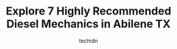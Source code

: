 ---
layout: ampstory
image: https://images.unsplash.com/photo-1596639410348-8470f7fa9f84?ixlib=rb-4.0.3&ixid=MnwxMjA3fDB8MHxwaG90by1wYWdlfHx8fGVufDB8fHx8&auto=format&fit=crop&w=640&h=853&q=80
author: techidn
featured: false
description: When it comes to finding reliable automotive experts in Abilene TX, USA, look no further than the 7 best Diesel Mechanic in the area. With their exceptional skills and dedication to providin
title: Explore 7 Highly Recommended Diesel Mechanics in Abilene TX
cover:
   title: Explore 7 Highly Recommended Diesel Mechanics in Abilene TX
   subtitle: Rickpate
   background: https://images.unsplash.com/photo-1596639410348-8470f7fa9f84?ixlib=rb-4.0.3&ixid=MnwxMjA3fDB8MHxwaG90by1wYWdlfHx8fGVufDB8fHx8&auto=format&fit=crop&w=640&h=853&q=80

pages: 
 - layout: thirds
   top: <h1>#1 Garys Automotive and Truck Service</h1>
   bottom: "<p>We had a WONDERFUL experience with this shop. After our RV started gushing antifreeze in the middle of a long trip, we got off the highway and looked up a close shop to c</p>"
   background: https://www.knot35.com/toplist/wp-content/uploads/2023/06/best-diesel-mechanic-1-in-abilene-tx-1685833177.jpeg
   backgroundblur: true
 - layout: thirds
   top: <h1>#2 Abilene Diesel Performance</h1>
   bottom: "<p>3001 E Hwy 80, Abilene, TX 79601, United States</p>"
   background: https://www.knot35.com/toplist/wp-content/uploads/2023/06/best-diesel-mechanic-2-in-abilene-tx-1685833177.jpeg
   cta:
      link: https://www.knot35.com/toplist/explore-7-highly-recommended-diesel-mechanics-in-abilene-tx/
      text: Explore 7 Highly Recommended Diesel Mechanics in Abilene TX
 - layout: thirds
   top: <h1>#3 Terrys Automotive & Truck Repair</h1>
   bottom: "<p>2329 N Treadaway Blvd, Abilene, TX 79601, United States</p>"
   background: https://www.knot35.com/toplist/wp-content/uploads/2023/06/best-diesel-mechanic-3-in-abilene-tx-1685833178.jpeg
   cta:
      link: https://www.knot35.com/toplist/explore-7-highly-recommended-diesel-mechanics-in-abilene-tx/
      text: Explore 7 Highly Recommended Diesel Mechanics in Abilene TX
 - layout: thirds
   top: <h1>#4 A-Star Diesel Performance</h1>
   bottom: "<p>3300 E Overland Trail, Abilene, TX 79601, United States</p>"
   background: https://images.unsplash.com/photo-1484589065579-248aad0d8b13?ixlib=rb-4.0.3&ixid=MnwxMjA3fDB8MHxwaG90by1wYWdlfHx8fGVufDB8fHx8&auto=format&fit=crop&w=640&h=853&q=80
   cta:
      link: https://www.knot35.com/toplist/explore-7-highly-recommended-diesel-mechanics-in-abilene-tx/
      text: Explore 7 Highly Recommended Diesel Mechanics in Abilene TX
 - layout: thirds
   top: <h1>#5 Big Country Diesel Performance</h1>
   bottom: "<p>540 S Treadaway Blvd, Abilene, TX 79602, United States</p>"
   background: https://images.unsplash.com/photo-1591393223703-56fe1347ac62?ixlib=rb-4.0.3&ixid=MnwxMjA3fDB8MHxwaG90by1wYWdlfHx8fGVufDB8fHx8&auto=format&fit=crop&w=640&h=853&q=80
   cta:
      link: https://www.knot35.com/toplist/explore-7-highly-recommended-diesel-mechanics-in-abilene-tx/
      text: Explore 7 Highly Recommended Diesel Mechanics in Abilene TX
 - layout: thirds
   top: <h1>#6 First Roadside Tire & Mechanic</h1>
   bottom: "<p>602 Butternut St, Abilene, TX 79602, United States</p>"
   background: https://images.unsplash.com/photo-1489694553447-4c9339da310d?ixlib=rb-4.0.3&ixid=MnwxMjA3fDB8MHxwaG90by1wYWdlfHx8fGVufDB8fHx8&auto=format&fit=crop&w=640&h=853&q=80
   cta:
      link: https://www.knot35.com/toplist/explore-7-highly-recommended-diesel-mechanics-in-abilene-tx/
      text: Explore 7 Highly Recommended Diesel Mechanics in Abilene TX
 - layout: thirds
   top: <h1>#7 Freds Truck Repair</h1>
   bottom: "<p>5860 I-20 Frontage Rd, Abilene, TX 79601, United States</p>"
   background: https://images.unsplash.com/photo-1567095761054-7a02e69e5c43?ixlib=rb-4.0.3&ixid=MnwxMjA3fDB8MHxwaG90by1wYWdlfHx8fGVufDB8fHx8&auto=format&fit=crop&w=640&h=853&q=80
   cta:
      link: https://www.knot35.com/toplist/explore-7-highly-recommended-diesel-mechanics-in-abilene-tx/
      text: Explore 7 Highly Recommended Diesel Mechanics in Abilene TX
 - layout: thirds
   middle: Continue reading...
   background: https://images.unsplash.com/photo-1509114397022-ed747cca3f65?ixlib=rb-4.0.3&ixid=MnwxMjA3fDB8MHxwaG90by1wYWdlfHx8fGVufDB8fHx8&auto=format&fit=crop&w=640&h=853&q=80
   cta:
      link: https://www.knot35.com/toplist/explore-7-highly-recommended-diesel-mechanics-in-abilene-tx/
      text: Explore 7 Highly Recommended Diesel Mechanics in Abilene TX
      
---
